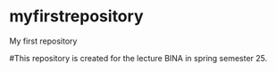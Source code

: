 # myfirstrepository
 My first repository

 #This repository is created for the lecture BINA in spring semester 25.
 
